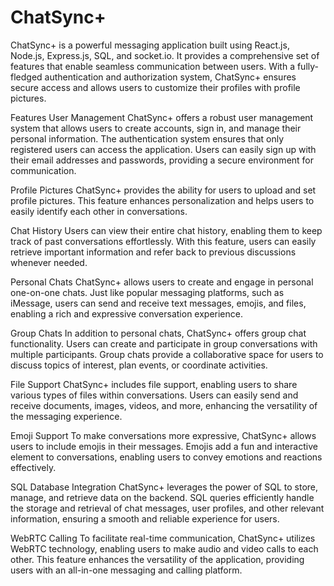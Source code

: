 # ChatSync+ 

ChatSync+ is a powerful messaging application built using React.js, Node.js, Express.js, SQL, and socket.io. It provides a comprehensive set of features that enable seamless communication between users. With a fully-fledged authentication and authorization system, ChatSync+ ensures secure access and allows users to customize their profiles with profile pictures.

Features
User Management
ChatSync+ offers a robust user management system that allows users to create accounts, sign in, and manage their personal information. The authentication system ensures that only registered users can access the application. Users can easily sign up with their email addresses and passwords, providing a secure environment for communication.

Profile Pictures
ChatSync+ provides the ability for users to upload and set profile pictures. This feature enhances personalization and helps users to easily identify each other in conversations.

Chat History
Users can view their entire chat history, enabling them to keep track of past conversations effortlessly. With this feature, users can easily retrieve important information and refer back to previous discussions whenever needed.

Personal Chats
ChatSync+ allows users to create and engage in personal one-on-one chats. Just like popular messaging platforms, such as iMessage, users can send and receive text messages, emojis, and files, enabling a rich and expressive conversation experience.

Group Chats
In addition to personal chats, ChatSync+ offers group chat functionality. Users can create and participate in group conversations with multiple participants. Group chats provide a collaborative space for users to discuss topics of interest, plan events, or coordinate activities.

File Support
ChatSync+ includes file support, enabling users to share various types of files within conversations. Users can easily send and receive documents, images, videos, and more, enhancing the versatility of the messaging experience.

Emoji Support
To make conversations more expressive, ChatSync+ allows users to include emojis in their messages. Emojis add a fun and interactive element to conversations, enabling users to convey emotions and reactions effectively.

SQL Database Integration
ChatSync+ leverages the power of SQL to store, manage, and retrieve data on the backend. SQL queries efficiently handle the storage and retrieval of chat messages, user profiles, and other relevant information, ensuring a smooth and reliable experience for users.

WebRTC Calling
To facilitate real-time communication, ChatSync+ utilizes WebRTC technology, enabling users to make audio and video calls to each other. This feature enhances the versatility of the application, providing users with an all-in-one messaging and calling platform.
